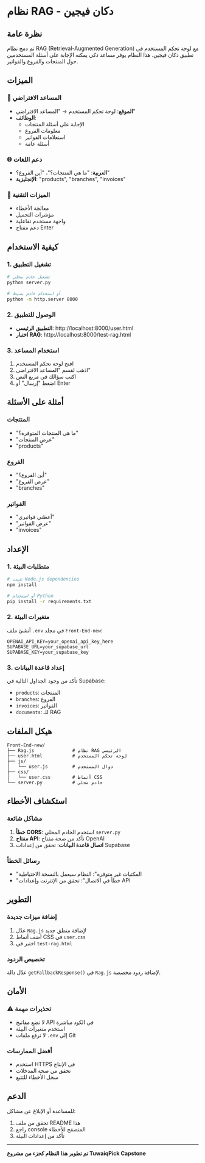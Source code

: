 # نظام RAG - دكان فيجين

## نظرة عامة
تم دمج نظام RAG (Retrieval-Augmented Generation) مع لوحة تحكم المستخدم في تطبيق دكان فيجين. هذا النظام يوفر مساعد ذكي يمكنه الإجابة على أسئلة المستخدمين حول المنتجات والفروع والفواتير.

## الميزات

### 🎯 المساعد الافتراضي
- **الموقع**: لوحة تحكم المستخدم → "المساعد الافتراضي"
- **الوظائف**:
  - الإجابة على أسئلة المنتجات
  - معلومات الفروع
  - استعلامات الفواتير
  - أسئلة عامة

### 🌐 دعم اللغات
- **العربية**: "ما هي المنتجات؟"، "أين الفروع؟"
- **الإنجليزية**: "products", "branches", "invoices"

### 🔧 الميزات التقنية
- معالجة الأخطاء
- مؤشرات التحميل
- واجهة مستخدم تفاعلية
- دعم مفتاح Enter

## كيفية الاستخدام

### 1. تشغيل التطبيق
```bash
# تشغيل خادم محلي
python server.py

# أو استخدام خادم بسيط
python -m http.server 8000
```

### 2. الوصول للتطبيق
- **التطبيق الرئيسي**: http://localhost:8000/user.html
- **اختبار RAG**: http://localhost:8000/test-rag.html

### 3. استخدام المساعد
1. افتح لوحة تحكم المستخدم
2. اذهب لقسم "المساعد الافتراضي"
3. اكتب سؤالك في مربع النص
4. اضغط "إرسال" أو Enter

## أمثلة على الأسئلة

### المنتجات
- "ما هي المنتجات المتوفرة؟"
- "عرض المنتجات"
- "products"

### الفروع
- "أين الفروع؟"
- "عرض الفروع"
- "branches"

### الفواتير
- "أعطني فواتيري"
- "عرض الفواتير"
- "invoices"

## الإعداد

### 1. متطلبات البيئة
```bash
# تثبيت Node.js dependencies
npm install

# أو استخدام Python
pip install -r requirements.txt
```

### 2. متغيرات البيئة
أنشئ ملف `.env` في مجلد `Front-End-new`:
```env
OPENAI_API_KEY=your_openai_api_key_here
SUPABASE_URL=your_supabase_url
SUPABASE_KEY=your_supabase_key
```

### 3. إعداد قاعدة البيانات
تأكد من وجود الجداول التالية في Supabase:
- `products`: المنتجات
- `branches`: الفروع
- `invoices`: الفواتير
- `documents`: للـ RAG

## هيكل الملفات

```
Front-End-new/
├── Rag.js              # نظام RAG الرئيسي
├── user.html           # لوحة تحكم المستخدم
├── js/
│   └── user.js         # دوال المستخدم
├── css/
│   └── user.css        # أنماط CSS
└── server.py           # خادم محلي
```

## استكشاف الأخطاء

### مشاكل شائعة
1. **خطأ CORS**: استخدم الخادم المحلي `server.py`
2. **مفتاح API**: تأكد من صحة مفتاح OpenAI
3. **اتصال قاعدة البيانات**: تحقق من إعدادات Supabase

### رسائل الخطأ
- "المكتبات غير متوفرة": النظام سيعمل بالنسخة الاحتياطية
- "خطأ في الاتصال": تحقق من الإنترنت وإعدادات API

## التطوير

### إضافة ميزات جديدة
1. عدّل `Rag.js` لإضافة منطق جديد
2. أضف أنماط CSS في `user.css`
3. اختبر في `test-rag.html`

### تخصيص الردود
عدّل دالة `getFallbackResponse()` في `Rag.js` لإضافة ردود مخصصة.

## الأمان

### ⚠️ تحذيرات مهمة
- لا تضع مفاتيح API في الكود مباشرة
- استخدم متغيرات البيئة
- لا ترفع ملفات `.env` إلى Git

### أفضل الممارسات
- استخدم HTTPS في الإنتاج
- تحقق من صحة المدخلات
- سجل الأخطاء للتتبع

## الدعم

للمساعدة أو الإبلاغ عن مشاكل:
1. تحقق من ملف README هذا
2. راجع console المتصفح للأخطاء
3. تأكد من إعدادات البيئة

---

**تم تطوير هذا النظام كجزء من مشروع TuwaiqPick Capstone**
